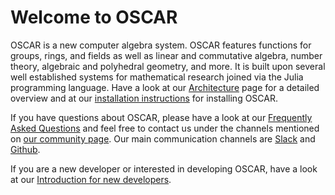 # Welcome to OSCAR

OSCAR is a new computer algebra system. OSCAR features functions for groups,
rings, and fields as well as linear and commutative algebra, number theory,
algebraic and polyhedral geometry, and more. It is built upon several well
established systems for mathematical research joined via the Julia programming
language. Have a look at our [Architecture](@ref) page for a detailed overview
and at our [installation
instructions](https://www.oscar-system.org/install/) for installing OSCAR.

If you have questions about OSCAR, please have a look at our [Frequently Asked
Questions](@ref) and feel free to contact us under the channels mentioned on
[our community page](https://www.oscar-system.org/community/). Our main
communication channels are [Slack](https://oscar-system.org/slack)
and [Github](https://github.com/oscar-system/Oscar.jl).

If you are a new developer or interested in developing OSCAR, have a look at
our [Introduction for new developers](@ref).
